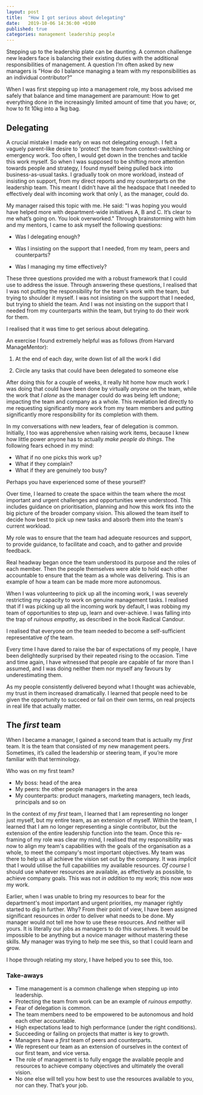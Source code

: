 ```yaml
---
layout: post
title:  "How I got serious about delegating"
date:   2019-10-06 14:36:00 +0100
published: true
categories: management leadership people
---
```


Stepping up to the leadership plate can be daunting. A common challenge new leaders face is balancing their existing duties with the additional responsibilities of management. A question I’m often asked by new managers is "How do I balance managing a team with my responsibilities as an individual contributor?"

When I was first stepping up into a management role, my boss advised me safely that balance and time management are paramount: How to get everything done in the increasingly limited amount of time that you have; or, how to fit 10kg into a 1kg bag. 

## Delegating

A crucial mistake I made early on was not delegating enough. I felt a vaguely parent-like desire to 'protect' the team from context-switching or emergency work. Too often, I would get down in the trenches and tackle this work myself. So when I was supposed to be shifting more attention towards people and strategy, I found myself being pulled back into business-as-usual tasks. I gradually took on more workload, instead of insisting on support, from my direct reports and my counterparts on the leadership team. This meant I didn’t have all the headspace that I needed to effectively deal with incoming work that only I, as the manager, could do.

My manager raised this topic with me. He said: "I was hoping you would have helped more with department-wide initiatives A, B and C. It’s clear to me what’s going on. You look overworked." Through brainstorming with him and my mentors, I came to ask myself the following questions:

- Was I delegating enough?

- Was I insisting on the support that I needed, from my team, peers and counterparts?

- Was I managing my time effectively?

These three questions provided me with a robust framework that I could use to address the issue. Through answering these questions, I realised that I was not putting the responsibility for the team's work with the team, but trying to shoulder it myself. I was not insisting on the support that I needed, but trying to shield the team. And I was not insisting on the support that I needed from my counterparts within the team, but trying to do their work for them. 

I realised that it was time to get serious about delegating.

An exercise I found extremely helpful was as follows (from Harvard ManageMentor):

1. At the end of each day, write down list of all the work I did

2. Circle any tasks that could have been delegated to someone else

After doing this for a couple of weeks, it really hit home how much work I was doing that could have been done by virtually *anyone* on the team, while the work that *I alone* as the manager could do was being left undone; impacting the team and company as a whole. This revelation led directly to me requesting significantly more work from my team members and putting significantly more responsibility for its completion with them.

In my conversations with new leaders, fear of delegation is common. Initially, I too was apprehensive when raising work items, because I knew how little power anyone has to actually *make people do things*. The following fears echoed in my mind: 

* What if no one picks this work up?
* What if they complain?
* What if they are genuinely too busy?

Perhaps you have experienced some of these yourself?

Over time, I learned to create the space within the team where the most important and urgent challenges and opportunities were understood. This includes guidance on prioritisation, planning and how this work fits into the big picture of the broader company vision. This allowed the team itself to decide how best to pick up new tasks and absorb them into the team's current workload.

My role was to ensure that the team had adequate resources and support, to provide guidance, to facilitate and coach, and to gather and provide feedback.

Real headway began once the team understood its purpose and the roles of each member. Then the people themselves were able to hold each other accountable to ensure that the team as a whole was delivering. This is an example of how a team can be made more more autonomous.

When I was volunteering to pick up all the incoming work, I was severely restricting my capacity to work on genuine management tasks. I realised that if I was picking up all the incoming work by default, I was robbing my team of opportunities to step up, learn and over-achieve. I was falling into the trap of *ruinous empathy*, as described in the book Radical Candour.

I realised that everyone *on* the team needed to become a self-sufficient representative *of* the team.

Every time I have dared to raise the bar of expectations of my people, I have been delightedly surprised by their repeated rising to the occasion. Time and time again, I have witnessed that people are capable of far more than I assumed, and I was doing neither them nor myself any favours by underestimating them.

As my people consistently delivered beyond what I thought was achievable, my trust in them increased dramatically. I learned that people need to be given the opportunity to succeed or fail on their own terms, on real projects in real life that actually matter.

## The *first* team

When I became a manager, I gained a second team that is actually my *first* team. It is the team that consisted of my new management peers. Sometimes, it’s called the leadership or steering team, if you’re more familiar with that terminology.

Who was on my first team?

* My boss: head of the area
* My peers: the other people managers in the area
* My counterparts: product managers, marketing managers, tech leads, principals and so on

In the context of my *first* team, I learned that I am representing no longer just myself, but my entire team, as an extension of myself. Within the team, I learned that I am no longer representing a single contributor, but the extension of the entire leadership function into the team. Once this re-framing of my role was clear my mind, I realised that my responsibility was now to align my team's capabilities with the goals of the organisation as a whole, to meet the company's most important objectives. My team was there to help us all achieve the vision set out by the company. It was *implicit* that I would utilise the full capabilities my available resources. *Of course* I should use whatever resources are available, as effectively as possible, to achieve company goals. This was not *in addition* to my work; this now *was* my work.

Earlier, when I was unable to bring my resources to bear for the department's most important and urgent priorities, my manager rightly started to dig in further. Why? From their point of view, I have been assigned significant resources in order to deliver what needs to be done. My manager would not tell me how to use these resources. And neither will yours. It is literally our jobs as managers to do this ourselves. It would be impossible to be anything but a novice manager without mastering these skills. My manager was trying to help me see this, so that I could learn and grow.

I hope through relating my story, I have helped you to see this, too.

### Take-aways

* Time management is a common challenge when stepping up into leadership.
* Protecting the team from work can be an example of *ruinous empathy*.
* Fear of delegation is common.
* The team members need to be empowered to be autonomous and hold each other accountable.
* High expectations lead to high performance (under the right conditions).
* Succeeding or failing on projects that matter is key to growth.
* Managers have a *first* team of peers and counterparts.
* We represent our team as an extension of ourselves in the context of our first team, and vice versa.
* The role of management is to fully engage the available people and resources to achieve company objectives and ultimately the overall vision.
* No one else will tell you how best to use the resources available to you, nor can they. That’s your job.